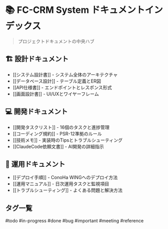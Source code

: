 # 📚 FC-CRM System ドキュメントインデックス

> プロジェクトドキュメントの中央ハブ

## 🏗️ 設計ドキュメント

- [[システム設計書]] - システム全体のアーキテクチャ
- [[データベース設計]] - テーブル定義とER図
- [[API仕様書]] - エンドポイントとレスポンス形式
- [[画面設計書]] - UI/UXとワイヤーフレーム

## 💻 開発ドキュメント

- [[開発タスクリスト]] - 16個のタスクと進捗管理
- [[コーディング規約]] - PSR-12準拠のルール
- [[技術メモ]] - 実装時のTipsとトラブルシューティング
- [[ClaudeCode依頼文書]] - AI開発の詳細指示

## 🚀 運用ドキュメント

- [[デプロイ手順]] - ConoHa WINGへのデプロイ方法
- [[運用マニュアル]] - 日次運用タスクと監視項目
- [[トラブルシューティング]] - よくある問題と解決方法

## タグ一覧
#todo #in-progress #done #bug #important #meeting #reference